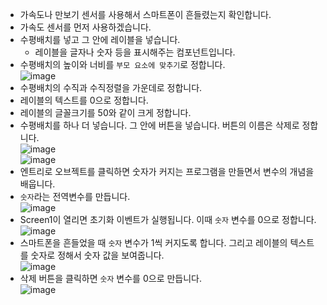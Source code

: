 * 가속도나 만보기 센서를 사용해서 스마트폰이 흔들렸는지 확인합니다.
* 가속도 센서를 먼저 사용하겠습니다.
* 수평배치를 넣고 그 안에 레이블을 넣습니다.
  * 레이블을 글자나 숫자 등을 표시해주는 컴포넌트입니다.
* 수평배치의 높이와 너비를 ```부모 요소에 맞추기```로 정합니다.   
![image](https://github.com/itple-sw/appinventer/assets/76088532/09f0e6df-e0a5-4088-a2ba-cab7fecaca4f)
* 수평배치의 수직과 수직정렬을 가운데로 정합니다.
* 레이블의 텍스트를 0으로 정합니다.
* 레이블의 글꼴크기를 50와 같이 크게 정합니다.
* 수평배치를 하나 더 넣습니다. 그 안에 버튼을 넣습니다. 버튼의 이름은 삭제로 정합니다.   
![image](https://github.com/itple-sw/appinventer/assets/76088532/9c33a36b-0bc2-4071-bf93-d314fe94b885)   
![image](https://github.com/itple-sw/appinventer/assets/76088532/58a8fda5-ebdb-47f1-b108-d12ad8493130)
* 엔트리로 오브젝트를 클릭하면 숫자가 커지는 프로그램을 만들면서 변수의 개념을 배웁니다.
* ```숫자```라는 전역변수를 만듭니다.    
![image](https://github.com/itple-sw/appinventer/assets/76088532/d31bff0a-800b-4b6a-9361-e27cd81fdba0)
* Screen1이 열리면 초기화 이벤트가 실행됩니다. 이때 ```숫자``` 변수를 0으로 정합니다.   
![image](https://github.com/itple-sw/appinventer/assets/76088532/6b4494a9-34c0-4b25-89de-f6bdb85296ad)
* 스마트폰을 흔들었을 때 ```숫자``` 변수가 1씩 커지도록 합니다. 그리고 레이블의 텍스트를 숫자로 정해서 숫자 값을 보여줍니다.   
![image](https://github.com/itple-sw/appinventer/assets/76088532/7d8fca1a-44d8-4b09-9fb3-ae7a9a857c2b)
* 삭제 버튼을 클릭하면 ```숫자``` 변수를 0으로 만듭니다.   
![image](https://github.com/itple-sw/appinventer/assets/76088532/89805748-bfe7-4459-9b77-734c9033c00a)






